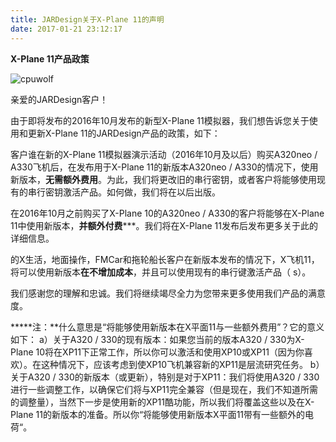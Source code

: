 ```yaml
---
title: JARDesign关于X-Plane 11的声明
date: 2017-01-21 23:12:17
---
```


**X-Plane 11产品政策**

![cpuwolf](/images/data/attachment/201701/26/145749jheoumqaekj5mme1.jpg)


亲爱的JARDesign客户！

由于即将发布的2016年10月发布的新型X-Plane 11模拟器，我们想告诉您关于使用和更新X-Plane 11的JARDesign产品的政策，如下：

客户谁在新的X-Plane 11模拟器演示活动（2016年10月及以后）购买A320neo / A330飞机后，在发布用于X-Plane 11的新版本A320neo / A330的情况下，使用新版本，**无需额外费用**。为此，我们将更改旧的串行密钥，或者客户将能够使用现有的串行密钥激活产品。如何做，我们将在以后出版。

在2016年10月之前购买了X-Plane 10的A320neo / A330的客户将能够在X-Plane 11中使用新版本，**并额外付费*****。我们将在X-Plane 11发布后发布更多关于此的详细信息。

的X生活，地面操作，FMCar和拖轮船长客户在新版本发布的情况下，X飞机11，将可以使用新版本**在不增加成本**，并且可以使用现有的串行键激活产品（ s）。

我们感谢您的理解和忠诚。我们将继续竭尽全力为您带来更多使用我们产品的满意度。

*****注：**什么意思是“将能够使用新版本在X平面11与一些额外费用”？它的意义如下：
a）关于A320 / 330的现有版本：如果您当前的版本A320 / 330为X-Plane 10将在XP11下正常工作，所以你可以激活和使用XP10或XP11（因为你喜欢）。在这种情况下，应该考虑到使XP10飞机兼容新的XP11是层流研究任务。
b）关于A320 / 330的新版本（或更新），特别是对于XP11：我们将使用A320 / 330进行一些调整工作，以确保它们将与XP11完全兼容（但是现在，我们不知道所需的调整量），当然下一步是使用新的XP11酷功能，所以我们将覆盖这些以及在X-Plane 11的新版本的准备。所以你“将能够使用新版本X平面11带有一些额外的电荷“。

